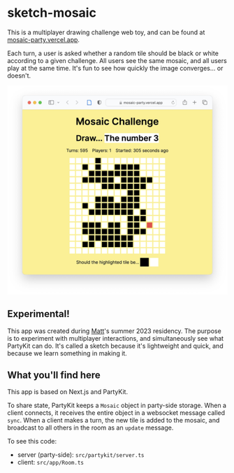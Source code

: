 # sketch-mosaic

This is a multiplayer drawing challenge web toy, and can be found at [mosaic-party.vercel.app](https://mosaic-party.vercel.app).

Each turn, a user is asked whether a random tile should be black or white according to a given challenge. All users see the same mosaic, and all users play at the same time. It's fun to see how quickly the image converges... or doesn't.

![image](/assets/screenshot.png)

## Experimental!

This app was created during [Matt](https://interconnected.org)'s summer 2023 residency. The purpose is to experiment with multiplayer interactions, and simultaneously see what PartyKit can do. It's called a sketch because it's lightweight and quick, and because we learn something in making it.

## What you'll find here

This app is based on Next.js and PartyKit.

To share state, PartyKit keeps a `Mosaic` object in party-side storage. When a client connects, it receives the entire object in a websocket message called `sync`. When a client makes a turn, the new tile is added to the mosaic, and broadcast to all others in the room as an `update` message.

To see this code:

- server (party-side): `src/partykit/server.ts`
- client: `src/app/Room.ts`
